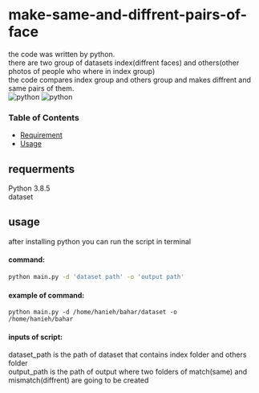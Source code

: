 # make-same-and-diffrent-pairs-of-face



the code was written by python.
<br/>
there are two group of datasets index(diffrent faces) and others(other photos of people who where in index group)
<br/>
the code compares index group and others group and makes diffrent and same pairs of them.
<br/>
![python](https://img.shields.io/static/v1?label=python&message=v3.8.5&color=FCA7D5)
![python](https://img.shields.io/static/v1?label=build&message=passing&color=C40E71)

<h3>Table of Contents</h3>

- [Requirement](#requirement)
- [Usage](#usage)

## requerments

Python 3.8.5
<br/>
dataset

## usage

after installing python you can run the script in terminal

#### command:
```sh
python main.py -d 'dataset path' -o 'output path'
```

#### example of command:
<code>python main.py -d /home/hanieh/bahar/dataset -o /home/hanieh/bahar</code>

#### inputs of script:
dataset_path
is the path of dataset that contains index folder and others folder
<br/>
output_path 
is the path of output where two folders of match(same) and mismatch(diffrent) are going to be created

